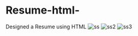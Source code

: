 # Resume-html-
Designed a Resume using HTML
![ss](https://user-images.githubusercontent.com/66555692/85368617-38e51a00-b549-11ea-9a77-60c7467033a9.png)
![ss2](https://user-images.githubusercontent.com/66555692/85368700-5f0aba00-b549-11ea-877b-5ab2e7467fd3.png)
![ss3](https://user-images.githubusercontent.com/66555692/85368731-6af67c00-b549-11ea-83f0-d18e08d5cff1.png)
